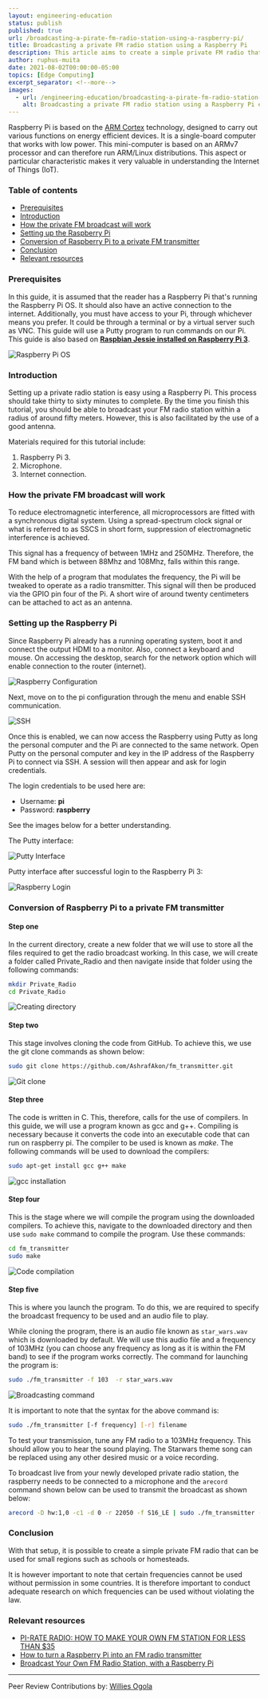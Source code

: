 ```yaml
---
layout: engineering-education
status: publish
published: true
url: /broadcasting-a-pirate-fm-radio-station-using-a-raspberry-pi/
title: Broadcasting a private FM radio station using a Raspberry Pi 
description: This article aims to create a simple private FM radio that can be used to broadcast an FM radio station for small regions such as schools or homesteads.
author: ruphus-muita
date: 2021-08-02T00:00:00-05:00
topics: [Edge Computing]
excerpt_separator: <!--more-->
images:
  - url: /engineering-education/broadcasting-a-pirate-fm-radio-station-using-a-raspberry-pi/hero.jpg
    alt: Broadcasting a private FM radio station using a Raspberry Pi example image
---
```


Raspberry Pi is based on the [ARM Cortex](https://en.wikipedia.org/wiki/ARM_Cortex-M) technology, designed to carry out various functions on energy efficient devices. It is a single-board computer that works with low power. This mini-computer is based on an ARMv7 processor and can therefore run ARM/Linux distributions. This aspect or particular characteristic makes it very valuable in understanding the  Internet of Things (IoT).

### Table of contents
- [Prerequisites](#prerequisites)
- [Introduction](#introduction)
- [How the private FM broadcast will work](#how-the-private-fm-broadcast-will-work)
- [Setting up the Raspberry Pi](#setting-up-the-raspberry-pi)
- [Conversion of Raspberry Pi to a private FM transmitter](#conversion-of-raspberry-pi-to-a-private-fm-transmitter)
- [Conclusion](#conclusion)
- [Relevant resources](#relevant-resources)

### Prerequisites
In this guide, it is assumed that the reader has a Raspberry Pi that's running the Raspberry Pi OS. It should also have an active connection to the internet. Additionally, you must have access to your Pi, through whichever means you prefer. It could be through a terminal or by a virtual server such as VNC. This guide will use a Putty program to run commands on our Pi. This guide is also based on [**Raspbian Jessie installed on Raspberry Pi 3**](https://howchoo.com/pi/how-to-install-raspbian-jessie-on-the-raspberry-pi). 

![Raspberry Pi OS](/engineering-education/broadcasting-a-pirate-fm-radio-station-using-a-raspberry-pi/os.jpg)

### Introduction

Setting up a private radio station is easy using a Raspberry Pi. This process should take thirty to sixty minutes to complete. By the time you finish this tutorial, you should be able to broadcast your FM radio station within a radius of around fifty meters. However, this is also facilitated by the use of a good antenna. 

Materials required for this tutorial include:

1.	Raspberry Pi 3.
2.	Microphone.
3.	Internet connection.

### How the private FM broadcast will work

To reduce electromagnetic interference, all microprocessors are fitted with a synchronous digital system. Using a spread-spectrum clock signal or what is referred to as SSCS in short form, suppression of electromagnetic interference is achieved.

This signal has a frequency of between 1MHz and 250MHz. Therefore, the FM band which is between 88Mhz and 108Mhz, falls within this range.

With the help of a program that modulates the frequency, the Pi will be tweaked to operate as a radio transmitter. This signal will then be produced via the GPIO pin four of the Pi. A short wire of around twenty centimeters can be attached to act as an antenna.

### Setting up the Raspberry Pi

Since Raspberry Pi already has a running operating system, boot it and connect the output HDMI to a monitor. Also, connect a keyboard and mouse. On accessing the desktop, search for the network option which will enable connection to the router (internet). 

![Raspberry Configuration](/engineering-education/broadcasting-a-pirate-fm-radio-station-using-a-raspberry-pi/configuration.jpg)

Next, move on to the pi configuration through the menu and enable SSH communication. 

![SSH](/engineering-education/broadcasting-a-pirate-fm-radio-station-using-a-raspberry-pi/SSH_enabled.jpg)

Once this is enabled, we can now access the Raspberry using Putty as long the personal computer and the Pi are connected to the same network. Open Putty on the personal computer and key in the IP address of the Raspberry Pi to connect via SSH. A session will then appear and ask for login credentials. 

The login credentials to be used here are:  
- Username: **pi** 
- Password: **raspberry**

See the images below for a better understanding.

The Putty interface:

![Putty Interface](/engineering-education/broadcasting-a-pirate-fm-radio-station-using-a-raspberry-pi/putty.jpg)

Putty interface after successful login to the Raspberry Pi 3:

![Raspberry Login](/engineering-education/broadcasting-a-pirate-fm-radio-station-using-a-raspberry-pi/puttylogin.jpg)


### Conversion of Raspberry Pi to a private FM transmitter

#### Step one

In the current directory, create a new folder that we will use to store all the files required to get the radio broadcast working. In this case, we will create a folder called Private_Radio and then navigate inside that folder using the following commands:

```bash
mkdir Private_Radio
cd Private_Radio
```
![Creating directory](/engineering-education/broadcasting-a-pirate-fm-radio-station-using-a-raspberry-pi/mkdir.jpg)

#### Step two

This stage involves cloning the code from GitHub. To achieve this, we use the git clone commands as shown below:

```bash
sudo git clone https://github.com/AshrafAkon/fm_transmitter.git
```
![Git clone](/engineering-education/broadcasting-a-pirate-fm-radio-station-using-a-raspberry-pi/gitclone.jpg)

#### Step three

The code is written in C. This, therefore, calls for the use of compilers. In this guide, we will use a program known as gcc and g++. Compiling is necessary because it converts the code into an executable code that can run on raspberry pi. The compiler to be used is known as *make*. The following commands will be used to download the compilers:

```bash
sudo apt-get install gcc g++ make
```
![gcc installation](/engineering-education/broadcasting-a-pirate-fm-radio-station-using-a-raspberry-pi/gcc_install.jpg)

#### Step four

This is the stage where we will compile the program using the downloaded compilers. To achieve this, navigate to the downloaded directory and then use `sudo make` command to compile the program. Use these commands:

```bash
cd fm_transmitter
sudo make
```

![Code compilation](/engineering-education/broadcasting-a-pirate-fm-radio-station-using-a-raspberry-pi/sudomake.jpg)

#### Step five

This is where you launch the program. To do this, we are required to specify the broadcast frequency to be used and an audio file to play.

While cloning the program, there is an audio file known as `star_wars.wav` which is downloaded by default. We will use this audio file and a frequency of 103MHz (you can choose any frequency as long as it is within the FM band) to see if the program works correctly. The command for launching the program is:

```bash
sudo ./fm_transmitter -f 103  -r star_wars.wav
```
![Broadcasting command](/engineering-education/broadcasting-a-pirate-fm-radio-station-using-a-raspberry-pi/play_audio.jpg)

It is important to note that the syntax for the above command is: 

```bash
sudo ./fm_transmitter [-f frequency] [-r] filename
```
To test your transmission, tune any FM radio to a 103MHz frequency. This should allow you to hear the sound playing. The Starwars theme song can be replaced using any other desired music or a voice recording. 

To broadcast live from your newly developed private radio station, the raspberry needs to be connected to a microphone and the `arecord` command shown below can be used to transmit the broadcast as shown below: 

```bash
arecord -D hw:1,0 -c1 -d 0 -r 22050 -f S16_LE | sudo ./fm_transmitter -f 103 -
```

### Conclusion
With that setup, it is possible to create a simple private FM radio that can be used for small regions such as schools or homesteads.

It is however important to note that certain frequencies cannot be used without permission in some countries. It is therefore important to conduct adequate research on which frequencies can be used without violating the law.

### Relevant resources
- [PI-RATE RADIO: HOW TO MAKE YOUR OWN FM STATION FOR LESS THAN $35](https://www.theverge.com/2019/11/26/20981630/raspberry-pi-pirate-radio-fm-station-35-dollars-diy)
- [How to turn a Raspberry Pi into an FM radio transmitter](https://www.networkworld.com/article/2999977/how-to-turn-a-raspberry-pi-into-an-fm-radio-transmitter.html)
- [Broadcast Your Own FM Radio Station, with a Raspberry Pi](https://www.makeuseof.com/tag/broadcast-fm-radio-station-raspberry-pi/)

---
Peer Review Contributions by: [Willies Ogola](/engineering-education/authors/willies-ogola/)